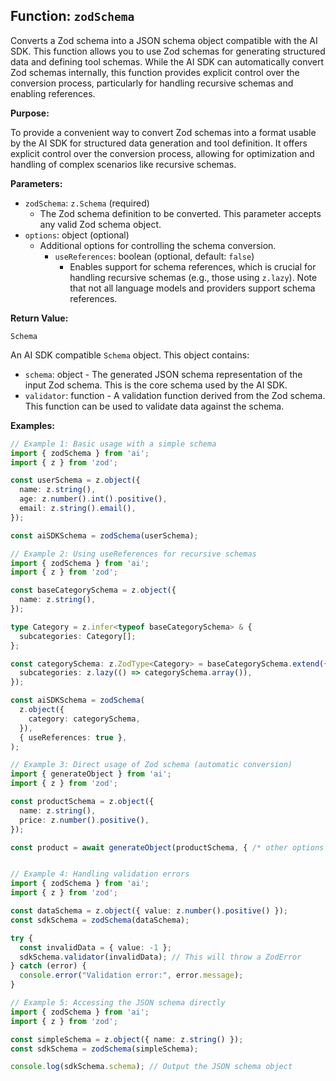 ## Function: `zodSchema`

Converts a Zod schema into a JSON schema object compatible with the AI SDK. This function allows you to use Zod schemas for generating structured data and defining tool schemas.  While the AI SDK can automatically convert Zod schemas internally, this function provides explicit control over the conversion process, particularly for handling recursive schemas and enabling references.

**Purpose:**

To provide a convenient way to convert Zod schemas into a format usable by the AI SDK for structured data generation and tool definition.  It offers explicit control over the conversion process, allowing for optimization and handling of complex scenarios like recursive schemas.

**Parameters:**

* `zodSchema`: `z.Schema` (required)
    * The Zod schema definition to be converted. This parameter accepts any valid Zod schema object.
* `options`: object (optional)
    * Additional options for controlling the schema conversion.
        * `useReferences`: boolean (optional, default: `false`)
            * Enables support for schema references, which is crucial for handling recursive schemas (e.g., those using `z.lazy`). Note that not all language models and providers support schema references.

**Return Value:**

`Schema`

An AI SDK compatible `Schema` object. This object contains:

* `schema`: object - The generated JSON schema representation of the input Zod schema. This is the core schema used by the AI SDK.
* `validator`: function - A validation function derived from the Zod schema. This function can be used to validate data against the schema.


**Examples:**

```typescript
// Example 1: Basic usage with a simple schema
import { zodSchema } from 'ai';
import { z } from 'zod';

const userSchema = z.object({
  name: z.string(),
  age: z.number().int().positive(),
  email: z.string().email(),
});

const aiSDKSchema = zodSchema(userSchema);

// Example 2: Using useReferences for recursive schemas
import { zodSchema } from 'ai';
import { z } from 'zod';

const baseCategorySchema = z.object({
  name: z.string(),
});

type Category = z.infer<typeof baseCategorySchema> & {
  subcategories: Category[];
};

const categorySchema: z.ZodType<Category> = baseCategorySchema.extend({
  subcategories: z.lazy(() => categorySchema.array()),
});

const aiSDKSchema = zodSchema(
  z.object({
    category: categorySchema,
  }),
  { useReferences: true },
);

// Example 3: Direct usage of Zod schema (automatic conversion)
import { generateObject } from 'ai';
import { z } from 'zod';

const productSchema = z.object({
  name: z.string(),
  price: z.number().positive(),
});

const product = await generateObject(productSchema, { /* other options */ });


// Example 4: Handling validation errors
import { zodSchema } from 'ai';
import { z } from 'zod';

const dataSchema = z.object({ value: z.number().positive() });
const sdkSchema = zodSchema(dataSchema);

try {
  const invalidData = { value: -1 };
  sdkSchema.validator(invalidData); // This will throw a ZodError
} catch (error) {
  console.error("Validation error:", error.message);
}

// Example 5: Accessing the JSON schema directly
import { zodSchema } from 'ai';
import { z } from 'zod';

const simpleSchema = z.object({ name: z.string() });
const sdkSchema = zodSchema(simpleSchema);

console.log(sdkSchema.schema); // Output the JSON schema object

```
